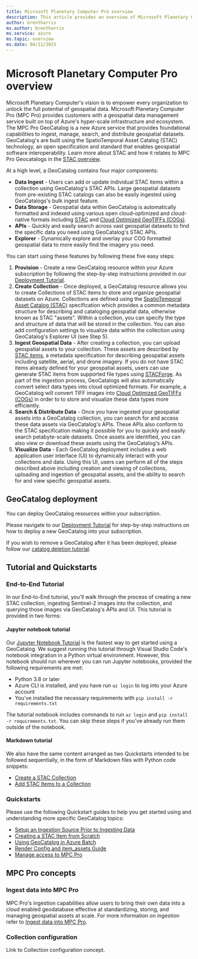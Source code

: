 ```yaml
---
title: Microsoft Planetary Computer Pro overview
description: This article provides an overview of Microsoft Planetary Computer Pro.
author: brentharris
ms.author: brentharris
ms.service: azure
ms.topic: overview
ms.date: 04/11/2025
---
```


# Microsoft Planetary Computer Pro overview

Microsoft Planetary Computer's vision is to empower every organization to unlock the full potential of geospatial data. Microsoft Planetary Computer Pro (MPC Pro) provides customers with a geospatial data management service built on top of Azure's hyper-scale infrastructure and ecosystem. The MPC Pro GeoCatalog is a new Azure service that provides foundational capabilities to ingest, manage, search, and distribute geospatial datasets. GeoCatalog's are built using the SpatioTemporal Asset Catalog (STAC) technology, an open specification and standard that enables geospatial software interoperability. Learn more about STAC and how it relates to MPC Pro Geocatalogs in the [STAC overview](./stac-overview.md).  

At a high level, a GeoCatalog contains four major components:

* **Data Ingest** - Users can add or update individual STAC items within a collection using GeoCatalog's STAC APIs.  Large geospatial datasets from pre-existing STAC catalogs can also be easily ingested using GeoCatalogs's bulk ingest feature.
* **Data Storage** - Geospatial data within GeoCatalog is automatically formatted and indexed using various open cloud-optimized and cloud-native formats including [STAC](https://stacspec.org/en/) and [Cloud Optimized GeoTIFFs (COGs)](https://www.cogeo.org/).
* **APIs** - Quickly and easily search across vast geospatial datasets to find the specific data you need using GeoCatalog's STAC APIs.
* **Explorer** - Dynamically explore and overlay your COG formatted geospatial data to more easily find the imagery you need.

You can start using these features by following these five easy steps:

1. **Provision** - Create a new GeoCatalog resource  within your Azure subscription by following the step-by-step instructions provided in our [Deployment Tutorial](./deploy-geocatalog-resource.md).
2. **Create Collection** - Once deployed, a GeoCatalog resource allows you to create Collections of STAC items to store and organize geospatial datasets on Azure. Collections are defined using the [SpatioTemporal Asset Catalog (STAC)](https://stacspec.org/en/) specification which provides a common metadata structure for describing and cataloging geospatial data, otherwise known as STAC "assets". Within a collection, you can specify the type and structure of data that will be stored in the collection. You can also add configuration settings to visualize data within the collection using GeoCatalog's Explorer UI (see Step 5).
3. **Ingest Geospatial Data** - After creating a collection, you can upload geospatial assets to your collection. These assets are described by [STAC items](https://github.com/radiantearth/stac-spec/blob/master/item-spec/item-spec.md), a metadata specification for describing geospatial assets including satellite, aerial, and drone imagery. If you do not have STAC items already defined for your geospatial assets, users can use generate STAC items from supported file types using [STACForge](https://github.com/Azure/microsoft-planetary-computer-pro/tree/main/tools/stacforge-functions). As part of the ingestion process, GeoCatalogs will also automatically convert select data types into cloud optimized formats. For example, a GeoCatalog will convert TIFF images into [Cloud Optimized GeoTIFFs (COGs)](https://www.cogeo.org/) in order to to store and visualize these data types more efficiently.
4. **Search & Distribute Data** - Once you have ingested your geospatial assets into a GeoCatalog collection, you can search for and access these data assets via GeoCatalog's APIs. These APIs also conform to the STAC specification making it possible for you to quickly and easily search petabyte-scale datasets. Once assets are identified, you can also view or download these assets using the GeoCatalog's APIs.
5. **Visualize Data** - Each GeoCatalog deployment includes a web application user interface (UI) to dynamically interact with your collections and data. Using this UI, users can perform all of the steps described above including creation and viewing of collections, uploading and ingestion of geospatial assets, and the ability to search for and view specific geospatial assets.

## GeoCatalog deployment

You can deploy GeoCatalog resources within your subscription.  

Please navigate to our [Deployment Tutorial](./deploy-geocatalog-resource.md) for step-by-step instructions on how to deploy a new GeoCatalog into your subscription.

If you wish to remove a GeoCatalog after it has been deployed, please follow our [catalog deletion tutorial](./delete-geocatalog-resource.md).

## Tutorial and Quickstarts

### End-to-End Tutorial

In our End-to-End tutorial, you'll walk through the process of creating a new STAC collection, ingesting Sentinel-2 images into the collection, and querying those images via GeoCatalog's APIs and UI. This tutorial is provided in two forms:

#### Jupyter notebook tutorial

Our [Jupyter Notebook Tutorial](https://github.com/Azure/spatio-private-preview-docs/blob/main/Spatio_GeoCatalog_Tutorial.ipynb) is the fastest way to get started using a GeoCatalog. We suggest running this tutorial through Visual Studio Code's notebook integration in a Python virtual environment. However, this notebook should run wherever you can run Jupyter notebooks, provided the following requirements are met:

* Python 3.8 or later
* Azure CLI is installed, and you have run `az login` to log into your Azure account
* You've installed the necessary requirements with `pip install -r requirements.txt`

The tutorial notebook includes commands to run `az login` and `pip install -r requirements.txt`. You can skip these steps if you've already run them outside of the notebook.

#### Markdown tutorial

We also have the same content arranged as two Quickstarts intended to be followed sequentially, in the form of Markdown files with Python code snippets:

* [Create a STAC Collection](./create-stac-collection.md)
* [Add STAC Items to a Collection](./add-stac-item-to-collection.md)

### Quickstarts
Please use the following Quickstart guides to help you get started using and understanding more specific GeoCatalog topics:

* [Setup an Ingestion Source Prior to Ingesting Data](./ingestion-source.md)
* [Creating a STAC Item from Scratch](./create-stac-item.md)
* [Using GeoCatalog in Azure Batch](./azure-batch.md)
* [Render Config and item_assets Guide](render-configuration.md)
* [Manage access to MPC Pro](./manage-access.md)

## MPC Pro concepts

### Ingest data into MPC Pro

MPC Pro's ingestion capabilities allow users to bring their own data into a cloud enabled geodatabase effective at standardizing, storing, and managing geospatial assets at scale. For more information on ingestion refer to [Ingest data into MPC Pro](./ingestion-overview.md).

### Collection configuration

Link to Collection configuration concept.